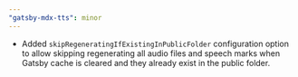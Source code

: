 ```yaml
---
"gatsby-mdx-tts": minor
---
```


- Added `skipRegeneratingIfExistingInPublicFolder` configuration option to allow skipping regenerating all audio files and speech marks when Gatsby cache is cleared and they already exist in the public folder.
